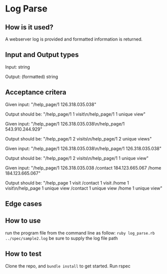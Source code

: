 # Log Parse

## How is it used?

A webserver log is provided and formatted information is returned.

## Input and Output types

Input: string

Output: (formatted) string

## Acceptance critera

Given input:
  "/help_page/1 126.318.035.038"

Output should be:
  "/help_page/1 1 visit\n/help_page/1 1 unique view"

Given input:
  "/help_page/1 126.318.035.038\n/help_page/1 543.910.244.929"

Output should be:
  "/help_page/1 2 visits\n/help_page/1 2 unique views"

Given input:
  "/help_page/1 126.318.035.038\n/help_page/1 126.318.035.038"

Output should be:
  "/help_page/1 2 visits\n/help_page/1 1 unique view"

Given input:
  "/help_page/1 126.318.035.038
   /contact 184.123.665.067
   /home 184.123.665.067"

Output should be:
  "/help_page 1 visit /contact 1 visit /home 1 visit\n/help_page 1 unique view /contact 1 unique view /home 1 unique view"

## Edge cases



## How to use

run the program file from the command line as follow:
`ruby log_parse.rb ../spec/sample2.log`
be sure to supply the log file path

## How to test

Clone the repo, and `bundle install` to get started.
Run rspec

